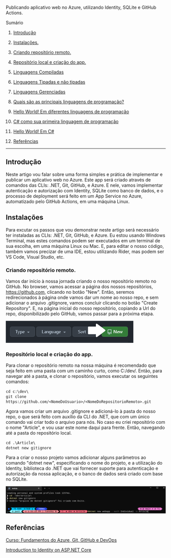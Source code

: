 ﻿Publicando aplicativo web no Azure, utilizando Identity, SQLite e GitHub Actions.

Sumário
1. [Introdução](#introducao)
2. [Instalações.](#instalacoes)
3. [Criando repositório remoto.](#criandorepositorioremoto)
4. [Repositório local e criação do app.](#repositoriolocalecriacaodoapp)


5. [Linguagens Compiladas](#lpscompiladas)
6. [Linguagens Tipadas e não tipadas](#lpstipadasenaotipadas)
7. [Linguagens Gerenciadas](#lpscodigogerenciado)
8. [Quais são as principais linguagens de programação?](#principaislps)
9. [Hello World! Em diferentes linguagens de programação](#helloworldem)
10. [C# como sua primeira linguagem de programação](#csharpsuaprimeiralp)
11. [Hello World! Em C#](#hellocsharp)
12. [Referências](#ref)

*******

<div id='introducao'></div> 

## Introdução

Neste artigo vou falar sobre uma forma simples e prática de implementar e publicar um aplicativo web no Azure. Este app será 
criado através de comandos das CLIs: .NET, Git, GitHub, e Azure. E nele, vamos implementar autenticação e autorização com 
Identity, SQLite como banco de dados, e o processo de deployment será feito em um App Service no Azure, automatizado pelo 
GitHub Actions, em uma máquina Linux.

<div id='instalacoes'></div>

## Instalações

Para excutar os passos que vou demonstrar neste artigo será necessário ter instaladas as CLIs: .NET, Git, GitHub, e Azure. 
Eu estou usando Windows Terminal, mas estes comandos podem ser executados em um terminal de sua escolha, em uma máquina Linux 
ou Mac. E, para editar o nosso código, também vamos precizar de uma IDE, estou utilizando Rider, mas podem ser VS Code, Visual 
Studio, etc.

<div id='criandorepositorioremoto'></div>

### Criando repositório remoto.
Vamos dar início à nossa jornada criando o nosso repositório remoto no GitHub. No browser, vamos acessar a página dos nossos 
repositórios, https://github.com, clicando no botão "New". Então, seremos redirecionados à página onde vamos dar um nome ao 
nosso repo, e sem adicionar o arquivo .gitignore, vamos concluir clicando no botão "Create Repository". E, na página inicial 
do nosso repositório, copiando a Url do repo, disponibilizado pelo GitHub, vamos passar para a próxima etapa.

![New_repo](images/newrepo.png?raw=true)

<div id='repositoriolocalecriacaodoapp'></div> 

### Repositório local e criação do app.
Para clonar o repositório remoto na nossa máquina é recomendado que seja feito em uma pasta com um caminho curto, como C:/dev/. 
Então, para navegar até a pasta, e clonar o repositório, vamos executar os seguintes comandos:
```
cd c:\dev\
git clone https://github.com/<NomeDoUsuario>/<NomeDoRepositorioRemoto>.git
```
Agora vamos criar um arquivo .gitignore e adicioná-lo à pasta do nosso repo, o que será feito com auxílio da CLI do .NET, que com
um único comando vai criar todo o arquivo para nós. No caso eu criei repositório com o nome "Article", e vou usar este nome 
daqui para frente. Então, navegando até a pasta do repositório local.
```
cd .\Article\
dotnet new gitignore
```
Para a criar o nosso projeto vamos adicionar alguns parâmetros ao comando "dotnet new", especificando o nome do projeto, e 
a utilização do Identity, biblioteca do .NET que vai fornecer suporte para autenticação e autorização da nossa aplicação, e o 
banco de dados será criado com base no SQLite.

![Dotnet_new](images/dotnetnew.png?raw=true)




## Referências

[Curso: Fundamentos do Azure, Git, GitHub e DevOps](https://balta.io/player/assistir/442da086-3cac-4d96-9332-cdab3797c01c)

[Introduction to Identity on ASP.NET Core](https://learn.microsoft.com/en-us/aspnet/core/security/authentication/identity?view=aspnetcore-6.0&tabs=visual-studio~~~~)
